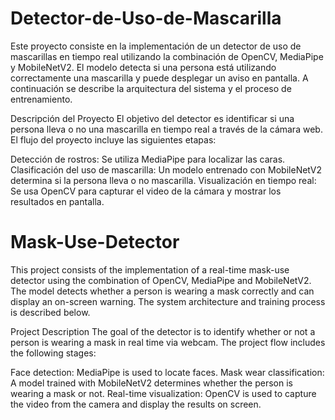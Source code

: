 # Detector-de-Uso-de-Mascarilla
Este proyecto consiste en la implementación de un detector de uso de mascarillas en tiempo real utilizando la combinación de OpenCV, MediaPipe y MobileNetV2. El modelo detecta si una persona está utilizando correctamente una mascarilla y puede desplegar un aviso en pantalla. A continuación se describe la arquitectura del sistema y el proceso de entrenamiento.

Descripción del Proyecto
El objetivo del detector es identificar si una persona lleva o no una mascarilla en tiempo real a través de la cámara web. El flujo del proyecto incluye las siguientes etapas:

Detección de rostros: Se utiliza MediaPipe para localizar las caras.
Clasificación del uso de mascarilla: Un modelo entrenado con MobileNetV2 determina si la persona lleva o no mascarilla.
Visualización en tiempo real: Se usa OpenCV para capturar el video de la cámara y mostrar los resultados en pantalla.

# Mask-Use-Detector
This project consists of the implementation of a real-time mask-use detector using the combination of OpenCV, MediaPipe and MobileNetV2. The model detects whether a person is wearing a mask correctly and can display an on-screen warning. The system architecture and training process is described below.

Project Description
The goal of the detector is to identify whether or not a person is wearing a mask in real time via webcam. The project flow includes the following stages:

Face detection: MediaPipe is used to locate faces.
Mask wear classification: A model trained with MobileNetV2 determines whether the person is wearing a mask or not.
Real-time visualization: OpenCV is used to capture the video from the camera and display the results on screen.
